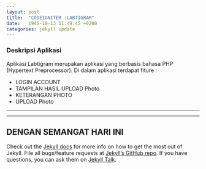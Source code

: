```yaml
---
layout: post
title:  "CODEIGNITER :LABTIGRAM"
date:   1945-10-13 11:49:45 +0200
categories: jekyll update
---
```

### Deskripsi Aplikasi
  Aplikasi Labtigram merupakan aplikasi yang berbasis bahasa PHP (Hypertext Preprocessor). Di dalam aplikasi terdapat fiture :
  * LOGIN ACCOUNT
  * TAMPILAN HASIL UPLOAD Photo
  * KETERANGAN PHOTO
  * UPLOAD Photo
  



---
---
DENGAN SEMANGAT HARI INI
---

Check out the [Jekyll docs][jekyll-docs] for more info on how to get the most out of Jekyll. File all bugs/feature requests at [Jekyll’s GitHub repo][jekyll-gh]. If you have questions, you can ask them on [Jekyll Talk][jekyll-talk].

[jekyll-docs]: http://jekyllrb.com/docs/home
[jekyll-gh]:   https://github.com/jekyll/jekyll
[jekyll-talk]: https://talk.jekyllrb.com/
